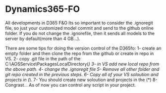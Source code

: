 # Dynamics365-FO
All developments in D365 F&amp;O
Its so important to consider the .ignoregit file, so just your customized model commit and send to the github online folder.
If you do not change the .ignorefile, then it sends all models to the server by default(more than 4 GB...).

There are some tips for doing the version control of the D365fo:
1- create an empty folder and then clone the repo from the github or create in repo in VS.
2- copy .git file in the path of the C:\AOSService\PackagesLocalDirectory(*)
3- in VS add new local repo from the above path.
4- change the .ignoregit file
5- Remove all other folder and git repo created in the previous steps.
6- Copy all of your VS soloution and projects in (*).
7- You should create new soloution and projects in the (*)
8- Congrast... As of now you can control any script in your project.
